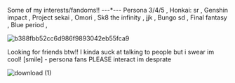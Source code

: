 Some of my interests/fandoms!!
---*---
Persona 3/4/5 ,
Honkai: sr ,
Genshin impact ,
Project sekai ,
Omori ,
Sk8 the infinity ,
jjk ,
Bungo sd ,
Final fantasy ,
Blue period ,

![b388fbb52cc6d986f9893042eb55fca9](https://github.com/user-attachments/assets/aeaa3396-2e4a-4325-8d2f-10db027f8191)

Looking for friends btw!! I kinda suck at talking to people but i swear im cool! [smile] - persona fans PLEASE interact im desprate 

![download (1)](https://github.com/user-attachments/assets/64f32cef-e576-4e82-b8ed-0a7983671d3b)
